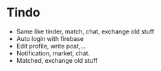 # Tindo
- Same like tinder, match, chat, exchange old stuff
- Auto login with firebase
- Edit profile, write post,...
- Notification, market, chat.
- Matched, exchange old stuff


### 
